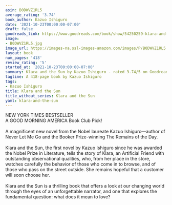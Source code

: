 ```yaml
---
asin: B0DWVZ1RL5
average_rating: '3.74'
book_author: Kazuo Ishiguro
date: '2021-10-23T00:00:00-07:00'
draft: false
goodreads_link: https://www.goodreads.com/book/show/54250259-klara-and-the-sun
image:
- B0DWVZ1RL5.jpg
image_url: https://images-na.ssl-images-amazon.com/images/P/B0DWVZ1RL5.01._SCLZZZZZZZ.jpg
layout: book
num_pages: '418'
review_rating: '5'
started_at: '2021-10-23T00:00:00-07:00'
summary: Klara and the Sun by Kazuo Ishiguro - rated 3.74/5 on Goodreads
tagline: A 418-page book by Kazuo Ishiguro
tags:
- Kazuo Ishiguro
title: Klara and the Sun
title_without_series: Klara and the Sun
yaml: klara-and-the-sun
---
```


NEW YORK TIMES BESTSELLER<br />A GOOD MORNING AMERICA Book Club Pick!<br /><br />A magnificent new novel from the Nobel laureate Kazuo Ishiguro—author of Never Let Me Go and the Booker Prize-winning The Remains of the Day.<br /><br />Klara and the Sun, the first novel by Kazuo Ishiguro since he was awarded the Nobel Prize in Literature, tells the story of Klara, an Artificial Friend with outstanding observational qualities, who, from her place in the store, watches carefully the behavior of those who come in to browse, and of those who pass on the street outside. She remains hopeful that a customer will soon choose her.<br /><br />Klara and the Sun is a thrilling book that offers a look at our changing world through the eyes of an unforgettable narrator, and one that explores the fundamental question: what does it mean to love?